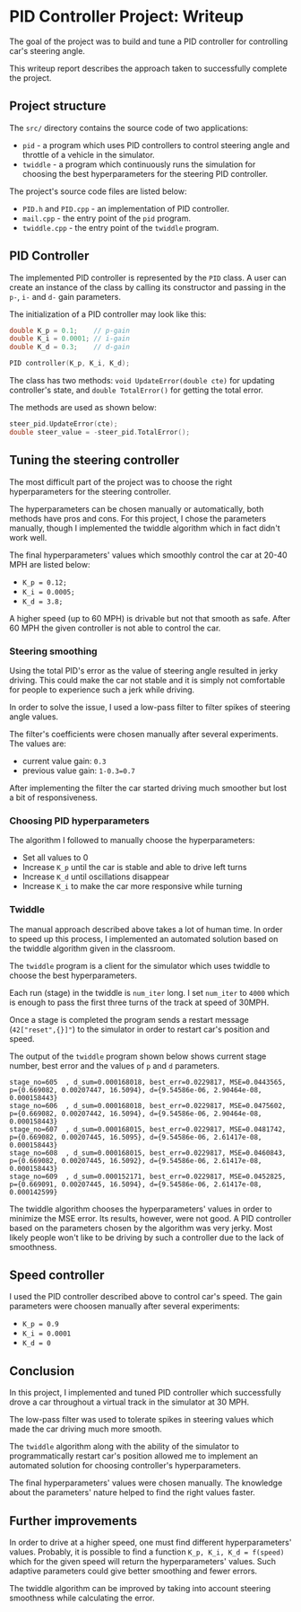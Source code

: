 # PID Controller Project: Writeup

The goal of the project was to build and tune a PID controller for controlling car's steering angle.

This writeup report describes the approach taken to successfully complete the project.

## Project structure

The `src/` directory contains the source code of two applications:

- `pid` - a program which uses PID controllers to control steering angle and throttle of a vehicle in the simulator.
- `twiddle` - a program which continuously runs the simulation for choosing the best hyperparameters for the steering PID controller.

The project's source code files are listed below:

- `PID.h` and `PID.cpp` - an implementation of PID controller.
- `mail.cpp` - the entry point of the `pid` program.
- `twiddle.cpp` - the entry point of the `twiddle` program.

## PID Controller

The implemented PID controller is represented by the `PID` class. A user can create an instance of the class by calling its constructor and passing in the `p-`, `i-` and `d-` gain parameters.

The initialization of a PID controller may look like this:

```cpp
double K_p = 0.1;    // p-gain
double K_i = 0.0001; // i-gain
double K_d = 0.3;    // d-gain

PID controller(K_p, K_i, K_d);
```

The class has two methods: `void UpdateError(double cte)` for updating controller's state, and `double TotalError()` for getting the total error.

The methods are used as shown below:

```cpp
steer_pid.UpdateError(cte);
double steer_value = -steer_pid.TotalError();
```

## Tuning the steering controller

The most difficult part of the project was to choose the right hyperparameters for the steering controller.

The hyperparameters can be chosen manually or automatically, both methods have pros and cons. For this project, I chose the parameters manually, though I implemented the twiddle algorithm which in fact didn't work well.

The final hyperparameters' values which smoothly control the car at 20-40 MPH are listed below:

- `K_p = 0.12;`
- `K_i = 0.0005;`
- `K_d = 3.8;`

A higher speed (up to 60 MPH) is drivable but not that smooth as safe. After 60 MPH the given controller is not able to control the car.

### Steering smoothing

Using the total PID's error as the value of steering angle resulted in jerky driving. This could make the car not stable and it is simply not comfortable for people to experience such a jerk while driving.

In order to solve the issue, I used a low-pass filter to filter spikes of steering angle values.

The filter's coefficients were chosen manually after several experiments. The values are:

- current value gain: `0.3`
- previous value gain: `1-0.3=0.7`

After implementing the filter the car started driving much smoother but lost a bit of responsiveness.

### Choosing PID hyperparameters

The algorithm I followed to manually choose the hyperparameters:

- Set all values to 0
- Increase `K_p` until the car is stable and able to drive left turns
- Increase `K_d` until oscillations disappear
- Increase `K_i` to make the car more responsive while turning

### Twiddle

The manual approach described above takes a lot of human time. In order to speed up this process, I implemented an automated solution based on the twiddle algorithm given in the classroom.

The `twiddle` program is a client for the simulator which uses twiddle to choose the best hyperparameters.

Each run (stage) in the twiddle is `num_iter` long.
I set `num_iter` to `4000` which is enough to pass the first three turns of the track at speed of 30MPH.

Once a stage is completed the program sends a restart message (`42["reset",{}]"`) to the simulator in order to restart car's position and speed.

The output of the `twiddle` program shown below shows current stage number, best error and the values of `p` and `d` parameters.

```
stage_no=605  , d_sum=0.000168018, best_err=0.0229817, MSE=0.0443565, p={0.669082, 0.00207447, 16.5094}, d={9.54586e-06, 2.90464e-08, 0.000158443}
stage_no=606  , d_sum=0.000168018, best_err=0.0229817, MSE=0.0475602, p={0.669082, 0.00207442, 16.5094}, d={9.54586e-06, 2.90464e-08, 0.000158443}
stage_no=607  , d_sum=0.000168015, best_err=0.0229817, MSE=0.0481742, p={0.669082, 0.00207445, 16.5095}, d={9.54586e-06, 2.61417e-08, 0.000158443}
stage_no=608  , d_sum=0.000168015, best_err=0.0229817, MSE=0.0460843, p={0.669082, 0.00207445, 16.5092}, d={9.54586e-06, 2.61417e-08, 0.000158443}
stage_no=609  , d_sum=0.000152171, best_err=0.0229817, MSE=0.0452825, p={0.669091, 0.00207445, 16.5094}, d={9.54586e-06, 2.61417e-08, 0.000142599}
```

The twiddle algorithm chooses the hyperparameters' values in order to minimize the MSE error. Its results, however, were not good. A PID controller based on the parameters chosen by the algorithm was very jerky. Most likely people won't like to be driving by such a controller due to the lack of smoothness.

## Speed controller

I used the PID controller described above to control car's speed. The gain parameters were choosen manually after several experiments:

- `K_p = 0.9`
- `K_i = 0.0001`
- `K_d = 0`

## Conclusion

In this project, I implemented and tuned PID controller which successfully drove a car throughout a virtual track in the simulator at 30 MPH.

The low-pass filter was used to tolerate spikes in steering values which made the car driving much more smooth.

The `twiddle` algorithm along with the ability of the simulator to programmatically restart car's position allowed me to implement an automated solution for choosing controller's hyperparameters.

The final hyperparameters' values were chosen manually. The knowledge about the parameters' nature helped to find the right values faster.

## Further improvements

In order to drive at a higher speed, one must find different hyperparameters' values. Probably, it is possible to find a function `K_p, K_i, K_d = f(speed)` which for the given speed will return the hyperparameters' values. Such adaptive parameters could give better smoothing and fewer errors.

The twiddle algorithm can be improved by taking into account steering smoothness while calculating the error.
